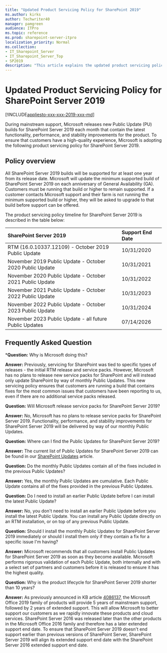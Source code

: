 ```yaml
---
title: "Updated Product Servicing Policy for SharePoint 2019"
ms.author: kirks
author: Techwriter40
manager: pamgreen
audience: ITPro
ms.topic: reference
ms.prod: sharepoint-server-itpro
localization_priority: Normal
ms.collection:
- IT_Sharepoint_Server
- IT_Sharepoint_Server_Top
- SP2019
description: "This article explains the updated product servicing policy of SharePoint Server."
---
```


# Updated Product Servicing Policy for SharePoint Server 2019

[!INCLUDE[appliesto-xxx-xxx-2019-xxx-md](../includes/appliesto-xxx-xxx-2019-xxx-md.md)] 
  
During mainstream support, Microsoft releases new Public Update (PU) builds for SharePoint Server 2019 each month that contain the latest functionality, performance, and stability improvements for the product. To ensure that customers have a high-quality experience, Microsoft is adopting the following product servicing policy for SharePoint Server 2019.
  
## Policy overview

All SharePoint Server 2019 builds will be supported for at least one year from its release date. Microsoft will update the minimum supported build of SharePoint Server 2019 on each anniversary of General Availability (GA). Customers must be running that build or higher to remain supported. If a customer contacts Microsoft support and their farm is not running the minimum supported build or higher, they will be asked to upgrade to that build before support can be offered.
  
The product servicing policy timeline for SharePoint Server 2019 is described in the table below:
  
|**SharePoint Server 2019**|**Support End Date**|
|:-----|:-----|
|RTM (16.0.10337.12109) - October 2019 Public Update   <br/> |10/31/2020  <br/> |
|November 2019 Public Update - October 2020 Public Update  <br/> |10/31/2021  <br/> |
|November 2020 Public Update - October 2021 Public Update   <br/> |10/31/2022  <br/> |
|November 2021 Public Update - October 2022 Public Update   <br/> |10/31/2023 <br/> |
|November 2022 Public Update - October 2023 Public Update   <br/> |10/31/2024  <br/> |
|November 2023 Public Update - all future Public Updates   <br/> |07/14/2026  <br/> |
   
## Frequently Asked Question

 ***Question:** Why is Microsoft doing this? 
  
 **Answer:** Previously, servicing for SharePoint was tied to specific types of releases - the initial RTM release and service packs. However, Microsoft has no plans to release new service packs for SharePoint and will instead only update ﻿SharePoint by way of monthly Public Updates. This new servicing policy ensures that customers are running a build that contains fixes for the most common issues that customers have been reporting to us, even if there are no additional service packs released. 
  
 **Question:** Will Microsoft release service packs for SharePoint Server 2019? 
  
 **Answer:** No, Microsoft has no plans to release service packs for SharePoint Server 2019. ﻿Functionality, performance, and stability improvements for SharePoint Server 2019 will be delivered by way of our monthly Public Updates. 
  
 **﻿Question:** Where can I find the Public Updates for SharePoint Server 2019? 
  
 **﻿Answer:** The current list of Public Updates for SharePoint Server 2019 can be found in our [SharePoint Updates](https://docs.microsoft.com/officeupdates/sharepoint-updates) article. 
  
 **﻿Question:** Do the monthly Public Updates contain all of the fixes included in the previous Public Updates? 
  
 **﻿Answer:** Yes, the monthly Public Updates are cumulative. ﻿Each Public Update contains all of the fixes provided in the previous Public Updates. 
  
 **Question:** Do I need to install an earlier Public Update before I can install the latest Public Update? 
  
 **﻿Answer:** No, you don't need to install an earlier Public Update before you install the latest Public Update. You can install any Public Update directly on an RTM installation, or on top of any previous Public Update. 
  
 **Question:** Should I install the monthly Public Updates for SharePoint Server 2019 immediately or should I install them only if they contain a fix for a specific issue I'm having? 
  
 **﻿Answer:** Microsoft recommends that all customers install Public Updates for SharePoint Server 2019 as soon as they become available. Microsoft performs rigorous validation of each Public Update, both internally and with a select set of partners and customers before it is released to ensure it has the highest quality. 

**Question:** Why is the product lifecycle for SharePoint Server 2019 shorter than 10 years?

**﻿Answer:** As previously announced in KB article [4086137](https://support.microsoft.com/help/4086137/office-2019-on-premises-release-details-february-1-2018), the Microsoft Office 2019 family of products will provide 5 years of mainstream support, followed by 2 years of extended support.  This will allow Microsoft to better support our customers as we rapidly innovate these products and cloud services. SharePoint Server 2016 was released later than the other products in the Microsoft Office 2016 family and therefore has a later extended support end date.  To ensure that SharePoint Server 2019 doesn't end support earlier than previous versions of SharePoint Server, SharePoint Server 2019 will align its extended support end date with the SharePoint Server 2016 extended support end date.


